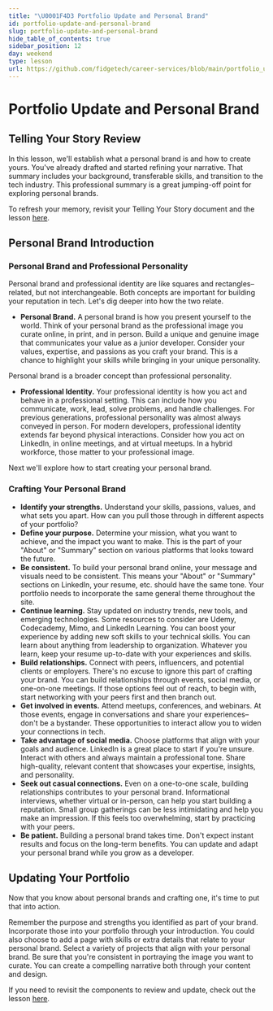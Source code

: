 ```yaml
---
title: "\U0001F4D3 Portfolio Update and Personal Brand"
id: portfolio-update-and-personal-brand
slug: portfolio-update-and-personal-brand
hide_table_of_contents: true
sidebar_position: 12
day: weekend
type: lesson
url: https://github.com/fidgetech/career-services/blob/main/portfolio_update_and_personal_brand.md
---
```


# Portfolio Update and Personal Brand
## Telling Your Story Review
In this lesson, we'll establish what a personal brand is and how to create yours. You've already drafted and started refining your narrative. That summary includes your background, transferable skills, and transition to the tech industry. This professional summary is a great jumping-off point for exploring personal brands.

To refresh your memory, revisit your Telling Your Story document and the lesson [here](https://full-time.learnhowtoprogram.com/career-services/applying-for-internships-and-jobs/telling-your-story).

## Personal Brand Introduction

### Personal Brand and Professional Personality

Personal brand and professional identity are like squares and rectangles–related, but not interchangeable. Both concepts are important for building your reputation in tech. Let's dig deeper into how the two relate.

* **Personal Brand.** A personal brand is how you present yourself to the world. Think of your personal brand as the professional image you curate online, in print, and in person. Build a unique and genuine image that communicates your value as a junior developer. Consider your values, expertise, and passions as you craft your brand. This is a chance to highlight your skills while bringing in your unique personality.
  
Personal brand is a broader concept than professional personality.

* **Professional Identity.** Your professional identity is how you act and behave in a professional setting. This can include how you communicate, work, lead, solve problems, and handle challenges. For previous generations, professional personality was almost always conveyed in person. For modern developers, professional identity extends far beyond physical interactions. Consider how you act on LinkedIn, in online meetings, and at virtual meetups. In a hybrid workforce, those matter to your professional image.

Next we'll explore how to start creating your personal brand.

### Crafting Your Personal Brand

* **Identify your strengths.** Understand your skills, passions, values, and what sets you apart. How can you pull those through in different aspects of your portfolio?
* **Define your purpose.** Determine your mission, what you want to achieve, and the impact you want to make. This is the part of your "About" or "Summary" section on various platforms that looks toward the future.
* **Be consistent.** To build your personal brand online, your message and visuals need to be consistent. This means your "About" or "Summary" sections on LinkedIn, your resume, etc. should have the same tone. Your portfolio needs to incorporate the same general theme throughout the site.
* **Continue learning.** Stay updated on industry trends, new tools, and emerging technologies. Some resources to consider are Udemy, Codecademy, Mimo, and LinkedIn Learning. You can boost your experience by adding new soft skills to your technical skills. You can learn about anything from leadership to organization. Whatever you learn, keep your resume up-to-date with your experiences and skills.
* **Build relationships.** Connect with peers, influencers, and potential clients or employers. There's no excuse to ignore this part of crafting your brand. You can build relationships through events, social media, or one-on-one meetings. If those options feel out of reach, to begin with, start networking with your peers first and then branch out.
* **Get involved in events.** Attend meetups, conferences, and webinars. At those events, engage in conversations and share your experiences–don't be a bystander. These opportunities to interact allow you to widen your connections in tech.
* **Take advantage of social media.** Choose platforms that align with your goals and audience. LinkedIn is a great place to start if you're unsure. Interact with others and always maintain a professional tone. Share high-quality, relevant content that showcases your expertise, insights, and personality.
* **Seek out casual connections.** Even on a one-to-one scale, building relationships contributes to your personal brand. Informational interviews, whether virtual or in-person, can help you start building a reputation. Small group gatherings can be less intimidating and help you make an impression. If this feels too overwhelming, start by practicing with your peers.
* **Be patient.** Building a personal brand takes time. Don't expect instant results and focus on the long-term benefits. You can update and adapt your personal brand while you grow as a developer. 

## Updating Your Portfolio
Now that you know about personal brands and crafting one, it's time to put that into action.

Remember the purpose and strengths you identified as part of your brand. Incorporate those into your portfolio through your introduction. You could also choose to add a page with skills or extra details that relate to your personal brand. Select a variety of projects that align with your personal brand. Be sure that you're consistent in portraying the image you want to curate. You can create a compelling narrative both through your content and design.

If you need to revisit the components to review and update, check out the lesson [here](https://full-time.learnhowtoprogram.com/career-services/applying-for-internships-and-jobs/building-a-compelling-portfolio).


